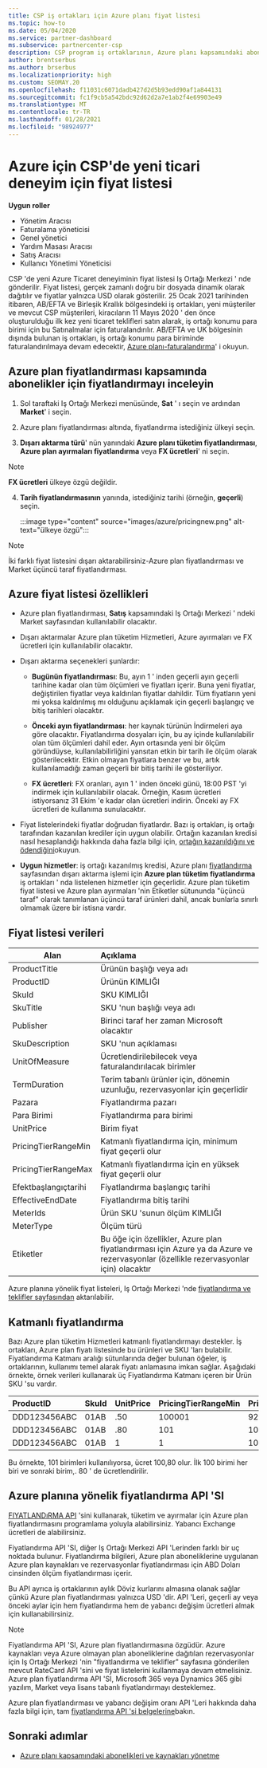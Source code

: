 ```yaml
---
title: CSP iş ortakları için Azure planı fiyat listesi
ms.topic: how-to
ms.date: 05/04/2020
ms.service: partner-dashboard
ms.subservice: partnercenter-csp
description: CSP program iş ortaklarının, Azure planı kapsamındaki aboneliklerin fiyat listesini görmek için Iş Ortağı Merkezi 'ni nasıl kullanabileceği hakkında bilgi edinin.
author: brentserbus
ms.author: brserbus
ms.localizationpriority: high
ms.custom: SEOMAY.20
ms.openlocfilehash: f11031c6071dadb427d2d5b93edd90af1a844131
ms.sourcegitcommit: fc1f9cb5a542bdc92d62d2a7e1ab2f4e69903e49
ms.translationtype: MT
ms.contentlocale: tr-TR
ms.lasthandoff: 01/28/2021
ms.locfileid: "98924977"
---
```

# <a name="price-list-for-the-new-commerce-experience-in-csp-for-azure"></a>Azure için CSP'de yeni ticari deneyim için fiyat listesi

**Uygun roller**

- Yönetim Aracısı
- Faturalama yöneticisi
- Genel yönetici
- Yardım Masası Aracısı
- Satış Aracısı
- Kullanıcı Yönetimi Yöneticisi

CSP 'de yeni Azure Ticaret deneyiminin fiyat listesi Iş Ortağı Merkezi ' nde gönderilir. Fiyat listesi, gerçek zamanlı doğru bir dosyada dinamik olarak dağıtılır ve fiyatlar yalnızca USD olarak gösterilir. 25 Ocak 2021 tarihinden itibaren, AB/EFTA ve Birleşik Krallık bölgesindeki iş ortakları, yeni müşteriler ve mevcut CSP müşterileri, kiracıların 11 Mayıs 2020 ' den önce oluşturulduğu ilk kez yeni ticaret teklifleri satın alarak, iş ortağı konumu para birimi için bu Satınalmalar için faturalandırılır.  AB/EFTA ve UK bölgesinin dışında bulunan iş ortakları, iş ortağı konumu para biriminde faturalandırılmaya devam edecektir, [Azure planı-faturalandırma](azure-plan-billing.md)' i okuyun.

## <a name="see-pricing-for-subscriptions-under-the-azure-plan-pricing"></a>Azure plan fiyatlandırması kapsamında abonelikler için fiyatlandırmayı inceleyin

1. Sol taraftaki Iş Ortağı Merkezi menüsünde, **Sat** ' ı seçin ve ardından **Market**' i seçin.

2. Azure planı fiyatlandırması altında, fiyatlandırma istediğiniz ülkeyi seçin.

3. **Dışarı aktarma türü**' nün yanındaki **Azure planı tüketim fiyatlandırması**, **Azure plan ayırmaları fiyatlandırma** veya **FX ücretleri**' ni seçin. 

>[!NOTE] 
>**FX ücretleri** ülkeye özgü değildir.

4. **Tarih fiyatlandırmasının** yanında, istediğiniz tarihi (örneğin, **geçerli**) seçin.

   :::image type="content" source="images/azure/pricingnew.png" alt-text="ülkeye özgü":::

>[!NOTE] 
>İki farklı fiyat listesini dışarı aktarabilirsiniz-Azure plan fiyatlandırması ve Market üçüncü taraf fiyatlandırması.

## <a name="azure-price-list-specifics"></a>Azure fiyat listesi özellikleri

- Azure plan fiyatlandırması, **Satış** kapsamındaki Iş Ortağı Merkezi ' ndeki Market sayfasından kullanılabilir olacaktır.

- Dışarı aktarmalar Azure plan tüketim Hizmetleri, Azure ayırmaları ve FX ücretleri için kullanılabilir olacaktır.

- Dışarı aktarma seçenekleri şunlardır:

  - **Bugünün fiyatlandırması**: Bu, ayın 1 ' inden geçerli ayın geçerli tarihine kadar olan tüm ölçümleri ve fiyatları içerir. Buna yeni fiyatlar, değiştirilen fiyatlar veya kaldırılan fiyatlar dahildir. Tüm fiyatların yeni mi yoksa kaldırılmış mı olduğunu açıklamak için geçerli başlangıç ve bitiş tarihleri olacaktır.

  - **Önceki ayın fiyatlandırması**: her kaynak türünün İndirmeleri aya göre olacaktır. Fiyatlandırma dosyaları için, bu ay içinde kullanılabilir olan tüm ölçümleri dahil eder. Ayın ortasında yeni bir ölçüm göründüyse, kullanılabilirliğini yansıtan etkin bir tarih ile ölçüm olarak gösterilecektir. Etkin olmayan fiyatlara benzer ve bu, artık kullanılamadığı zaman geçerli bir bitiş tarihi ile gösteriliyor.

  - **FX ücretleri**: FX oranları, ayın 1 ' inden önceki günü, 18:00 PST 'yi indirmek için kullanılabilir olacak. Örneğin, Kasım ücretleri istiyorsanız 31 Ekim 'e kadar olan ücretleri indirin. Önceki ay FX ücretleri de kullanıma sunulacaktır.

- Fiyat listelerindeki fiyatlar doğrudan fiyatlardır. Bazı iş ortakları, iş ortağı tarafından kazanılan krediler için uygun olabilir. Ortağın kazanılan kredisi nasıl hesaplandığı hakkında daha fazla bilgi için, [ortağın kazanıldığını ve ödendiğini](partner-earned-credit-explanation.md)okuyun.

- **Uygun hizmetler**: iş ortağı kazanılmış kredisi, Azure planı [fiyatlandırma](https://partner.microsoft.com/commerce/sales) sayfasından dışarı aktarma işlemi için **Azure plan tüketim fiyatlandırma** iş ortakları ' nda listelenen hizmetler için geçerlidir. Azure plan tüketim fiyat listesi ve Azure plan ayırmaları 'nin Etiketler sütununda "üçüncü taraf" olarak tanımlanan üçüncü taraf ürünleri dahil, ancak bunlarla sınırlı olmamak üzere bir istisna vardır.

## <a name="price-list-data"></a>Fiyat listesi verileri

|**Alan**   |**Açıklama**   |
|--------------------------|:---------------------------|
|ProductTitle  |Ürünün başlığı veya adı|
|ProductID   |Ürünün KIMLIĞI|
|SkuId|SKU KIMLIĞI|
|SkuTitle|SKU 'nun başlığı veya adı|
|Publisher|Birinci taraf her zaman Microsoft olacaktır|
|SkuDescription|SKU 'nun açıklaması|
|UnitOfMeasure|Ücretlendirilebilecek veya faturalandırılacak birimler|
|TermDuration|Terim tabanlı ürünler için, dönemin uzunluğu, rezervasyonlar için geçerlidir|
|Pazara|Fiyatlandırma pazarı|
|Para Birimi|Fiyatlandırma para birimi|
|UnitPrice|Birim fiyat|
|PricingTierRangeMin|Katmanlı fiyatlandırma için, minimum fiyat geçerli olur|
|PricingTierRangeMax|Katmanlı fiyatlandırma için en yüksek fiyat geçerli olur|
|Efektbaşlangıçtarihi|Fiyatlandırma başlangıç tarihi|
|EffectiveEndDate|Fiyatlandırma bitiş tarihi|
|MeterIds|Ürün SKU 'sunun ölçüm KIMLIĞI|
|MeterType|Ölçüm türü|
|Etiketler|Bu öğe için özellikler, Azure plan fiyatlandırması için Azure ya da Azure ve rezervasyonlar (özellikle rezervasyonlar için) olacaktır|

Azure planına yönelik fiyat listeleri, Iş Ortağı Merkezi 'nde [fiyatlandırma ve teklifler sayfasından](https://partner.microsoft.com/dashboard/sell/pricingandoffers) aktarılabilir.

## <a name="tiered-pricing"></a>Katmanlı fiyatlandırma

Bazı Azure plan tüketim Hizmetleri katmanlı fiyatlandırmayı destekler. İş ortakları, Azure plan fiyatı listesinde bu ürünleri ve SKU 'ları bulabilir. Fiyatlandırma Katmanı aralığı sütunlarında değer bulunan öğeler, iş ortaklarının, kullanımı temel alarak fiyatı anlamasına imkan sağlar. Aşağıdaki örnekte, örnek verileri kullanarak üç Fiyatlandırma Katmanı içeren bir Ürün SKU 'su vardır.

|**ProductID**   |**SkuId**   |**UnitPrice**   |**PricingTierRangeMin**   |**PricingTierRangeMax**   |
|:---------------|:-----------|:---------------|:-------------------------|:-------------------------|
|DDD123456ABC|01AB|.50|100001|9223372036854780000|
|DDD123456ABC|01AB|.80|101|100000|
|DDD123456ABC|01AB|1|1|100|

Bu örnekte, 101 birimleri kullanılıyorsa, ücret 100,80 olur. İlk 100 birimi her biri ve sonraki birim,. 80 ' de ücretlendirilir.

## <a name="pricing-api-for-azure-plan"></a>Azure planına yönelik fiyatlandırma API 'SI

[FIYATLANDıRMA API](/partner/develop/pricing) 'sini kullanarak, tüketim ve ayırmalar için Azure plan fiyatlandırmasını programlama yoluyla alabilirsiniz. Yabancı Exchange ücretleri de alabilirsiniz.

Fiyatlandırma API 'SI, diğer Iş Ortağı Merkezi API 'Lerinden farklı bir uç noktada bulunur. Fiyatlandırma bilgileri, Azure plan aboneliklerine uygulanan Azure plan kaynakları ve rezervasyonlar fiyatlandırması için ABD Doları cinsinden ölçüm fiyatlandırması içerir.

Bu API ayrıca iş ortaklarının aylık Döviz kurlarını almasına olanak sağlar çünkü Azure plan fiyatlandırması yalnızca USD 'dir. API 'Leri, geçerli ay veya önceki aylar için hem fiyatlandırma hem de yabancı değişim ücretleri almak için kullanabilirsiniz.

>[!NOTE]
> Fiyatlandırma API 'SI, Azure plan fiyatlandırmasına özgüdür. Azure kaynakları veya Azure olmayan plan aboneliklerine dağıtılan rezervasyonlar için Iş Ortağı Merkezi 'nin "fiyatlandırma ve teklifler" sayfasına gönderilen mevcut RateCard API 'sini ve fiyat listelerini kullanmaya devam etmelisiniz. Azure plan fiyatlandırma API 'SI, Microsoft 365 veya Dynamics 365 gibi yazılım, Market veya lisans tabanlı fiyatlandırmayı desteklemez.

Azure plan fiyatlandırması ve yabancı değişim oranı API 'Leri hakkında daha fazla bilgi için, tam [fiyatlandırma API 'si belgelerine](/partner/develop/pricing)bakın.

## <a name="next-steps"></a>Sonraki adımlar

- [Azure planı kapsamındaki abonelikleri ve kaynakları yönetme](azure-plan-manage.md)
